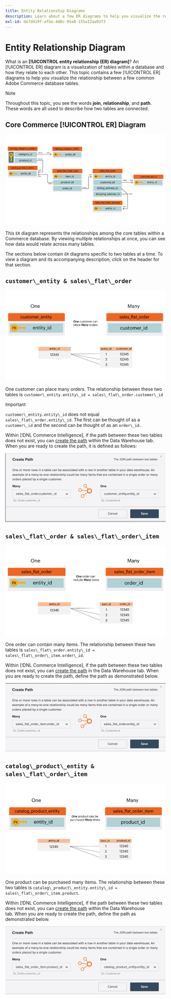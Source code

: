 ```yaml
---
title: Entity Relationship Diagrams
description: Learn about a few ER diagrams to help you visualize the relationship between a handful of common Commerce database tables.
exl-id: de7d419f-efbe-4d0c-95a8-155a12aa93f3
---
```

# Entity Relationship Diagram

What is an **[!UICONTROL entity relationship (ER) diagram]**? An [!UICONTROL ER] diagram is a visualization of tables within a database and how they relate to each other. This topic contains a few [!UICONTROL ER] diagrams to help you visualize the relationship between a few common Adobe Commerce database tables.

>[!NOTE]
>
>Throughout this topic, you see the words **join**, **relationship**, and **path**. These words are all used to describe how two tables are connected.

## Core Commerce [!UICONTROL ER] Diagram

![4_DB_Chart](../../assets/4_DB_Chart.png)

This `ER` diagram represents the relationships among the core tables within a Commerce database. By viewing multiple relationships at once, you can see how data would relate across many tables.

The sections below contain `ER` diagrams specific to two tables at a time. To view a diagram and its accompanying description, click on the header for that section.

## `customer\_entity & sales\_flat\_order`

![One Customer Many Orders](../../assets/2_OneCustomerManyOrders.png)

One customer can place many orders. The relationship between these two tables is `customer\_entity.entity\_id = sales\_flat\_order.customer\_id`

>[!IMPORTANT]
>
>`customer\_entity.entity\_id` does not equal `sales\_flat\_order.entity\_id`. The first can be thought of as a `customer\_id` and the second can be thought of as an `order\_id.` 

Within [!DNL Commerce Intelligence], if the path between these two tables does not exist, you can [create the path](../data-warehouse-mgr/create-paths-calc-columns.md) within the Data Warehouse tab. When you are ready to create the path, it is defined as follows:

![](../../assets/SFO___CE_path.png)

## `sales\_flat\_order & sales\_flat\_order\_item`

![1_OneOrderManyItems](../../assets/1_OneOrderManyItems.png)

One order can contain many items. The relationship between these two tables is `sales\_flat\_order.entity\_id = sales\_flat\_order\_item.order\_id`.

Within [!DNL Commerce Intelligence], if the path between these two tables does not exist, you can [create the path](../data-warehouse-mgr/create-paths-calc-columns.md) in the Data Warehouse tab. When you are ready to create the path, define the path as demonstrated below.

![](../../assets/SFOI___SFO_path.png)

## `catalog\_product\_entity & sales\_flat\_order\_item`

![3_OneProductManyTimes](../../assets/3_OneProductManyTimes.png)

One product can be purchased many items. The relationship between these two tables is `catalog\_product\_entity.entity\_id = sales\_flat\_order\_item.product`.

Within [!DNL Commerce Intelligence], if the path between these two tables does not exist, you can [create the path](../data-warehouse-mgr/create-paths-calc-columns.md) within the Data Warehouse tab. When you are ready to create the path, define the path as demonstrated below.

![](../../assets/SFOI___CPE_path.png)

